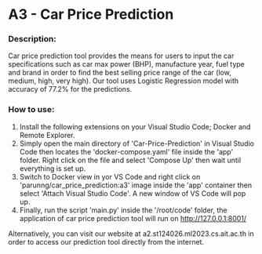 # A3 - Car Price Prediction

### Description:

Car price prediction tool provides the means for users to input the car specifications such as car max power (BHP), manufacture year, fuel type and brand in order to find the best selling price range of the car (low, medium, high, very high). Our tool uses Logistic Regression model with accuracy of 77.2% for the predictions.

 ### How to use:

 1. Install the following extensions on your Visual Studio Code; Docker and Remote Explorer.
 2. Simply open the main directory of 'Car-Price-Prediction' in Visual Studio Code then locates the 'docker-compose.yaml' file inside the 'app' folder. Right click on the file and select 'Compose Up' then wait until everything is set up.
 3. Switch to Docker view in yor VS Code and right click on 'parunng/car_price_prediction:a3' image inside the 'app' container then select 'Attach Visual Studio Code'. A new window of VS Code will pop up.
 4. Finally, run the script 'main.py' inside the '/root/code' folder, the application of car price prediction tool will run on http://127.0.0.1:8001/

Alternatively, you can visit our website at a2.st124026.ml2023.cs.ait.ac.th in order to access our prediction tool directly from the internet.
